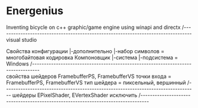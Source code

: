 # Energenius
Inventing bicycle on c++
graphic/game engine using winapi and directx
/---------------------------------------------------------------------------------
visual studio 

Свойства конфигурации
  |-дополнительно 
    |-набор символов = многобайтовая кодировка
Компоновщик
  |-система 
    |-подсистема = Windows
/---------------------------------------------------------------------------------    
свойства шейдеров FramebufferPS, FramebufferVS
  точки входа = FramebufferPS, FramebufferVS
  тип шейдера = пиксельный, вершинный
/---------------------------------------------------------------------------------
шейдеры EPixelShader, EVertexShader исключить
/---------------------------------------------------------------------------------

